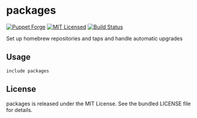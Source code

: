 packages
==============

[![Puppet Forge](https://img.shields.io/puppetforge/v/halyard/packages.svg)](https://forge.puppetlabs.com/halyard/packages)
[![MIT Licensed](https://img.shields.io/badge/license-MIT-green.svg)](https://tldrlegal.com/license/mit-license)
[![Build Status](https://img.shields.io/circleci/project/halyard/puppet-packages/master.svg)](https://circleci.com/gh/halyard/puppet-packages)

Set up homebrew repositories and taps and handle automatic upgrades

## Usage

```puppet
include packages
```

## License

packages is released under the MIT License. See the bundled LICENSE file for details.

